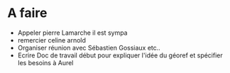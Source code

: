 # A faire
- Appeler pierre Lamarche il est sympa
- remercier celine arnold
- Organiser réunion avec Sébastien Gossiaux etc..
- Ecrire Doc de travail début pour expliquer l'idée du géoref et spécifier les besoins à Aurel

